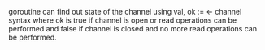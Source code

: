 goroutine can find out state of the channel using val, ok := &lt;- channel syntax where ok is true if channel is open or read operations can be performed and false if channel is closed and no more read operations can be performed.

